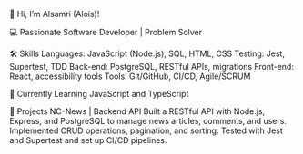 👋 Hi, I’m Alsamri (Alois)!

💻 Passionate Software Developer | Problem Solver

🛠️ Skills
Languages: JavaScript (Node.js), SQL, HTML, CSS
Testing: Jest, Supertest, TDD
Back-end: PostgreSQL, RESTful APIs, migrations
Front-end: React, accessibility tools
Tools: Git/GitHub, CI/CD, Agile/SCRUM

🌱 Currently Learning
JavaScript and TypeScript

🚀 Projects
NC-News | Backend API
Built a RESTful API with Node.js, Express, and PostgreSQL to manage news articles, comments, and users.
Implemented CRUD operations, pagination, and sorting.
Tested with Jest and Supertest and set up CI/CD pipelines.

<!---
Alsamri/Alsamri is a ✨ special ✨ repository because its `README.md` (this file) appears on your GitHub profile.
You can click the Preview link to take a look at your changes.
--->
